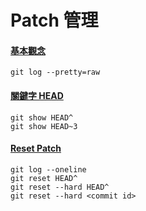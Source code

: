 # Patch 管理

#### [基本觀念](basic.md)

    git log --pretty=raw

#### [關鍵字 HEAD](head.md)

    git show HEAD^
    git show HEAD~3

#### [Reset Patch](reset.md)

    git log --oneline
    git reset HEAD^
    git reset --hard HEAD^
    git reset --hard <commit id>
